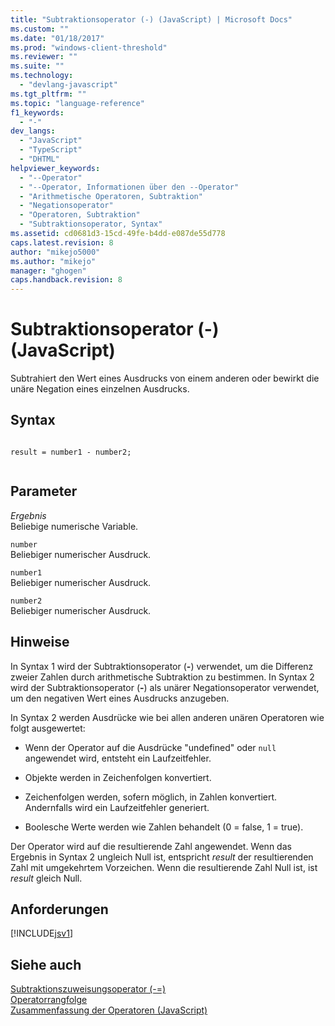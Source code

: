 ```yaml
---
title: "Subtraktionsoperator (-) (JavaScript) | Microsoft Docs"
ms.custom: ""
ms.date: "01/18/2017"
ms.prod: "windows-client-threshold"
ms.reviewer: ""
ms.suite: ""
ms.technology: 
  - "devlang-javascript"
ms.tgt_pltfrm: ""
ms.topic: "language-reference"
f1_keywords: 
  - "-"
dev_langs: 
  - "JavaScript"
  - "TypeScript"
  - "DHTML"
helpviewer_keywords: 
  - "--Operator"
  - "--Operator, Informationen über den --Operator"
  - "Arithmetische Operatoren, Subtraktion"
  - "Negationsoperator"
  - "Operatoren, Subtraktion"
  - "Subtraktionsoperator, Syntax"
ms.assetid: cd0681d3-15cd-49fe-b4dd-e087de55d778
caps.latest.revision: 8
author: "mikejo5000"
ms.author: "mikejo"
manager: "ghogen"
caps.handback.revision: 8
---
```

# Subtraktionsoperator (-) (JavaScript)
Subtrahiert den Wert eines Ausdrucks von einem anderen oder bewirkt die unäre Negation eines einzelnen Ausdrucks.  
  
## Syntax  
  
```  
  
result = number1 - number2;  
  
```  
  
## Parameter  
 *Ergebnis*  
 Beliebige numerische Variable.  
  
 `number`  
 Beliebiger numerischer Ausdruck.  
  
 `number1`  
 Beliebiger numerischer Ausdruck.  
  
 `number2`  
 Beliebiger numerischer Ausdruck.  
  
## Hinweise  
 In Syntax 1 wird der Subtraktionsoperator \(**\-**\) verwendet, um die Differenz zweier Zahlen durch arithmetische Subtraktion zu bestimmen.  In Syntax 2 wird der Subtraktionsoperator \(**\-**\) als unärer Negationsoperator verwendet, um den negativen Wert eines Ausdrucks anzugeben.  
  
 In Syntax 2 werden Ausdrücke wie bei allen anderen unären Operatoren wie folgt ausgewertet:  
  
-   Wenn der Operator auf die Ausdrücke "undefined" oder `null` angewendet wird, entsteht ein Laufzeitfehler.  
  
-   Objekte werden in Zeichenfolgen konvertiert.  
  
-   Zeichenfolgen werden, sofern möglich, in Zahlen konvertiert.  Andernfalls wird ein Laufzeitfehler generiert.  
  
-   Boolesche Werte werden wie Zahlen behandelt \(0 \= false, 1 \= true\).  
  
 Der Operator wird auf die resultierende Zahl angewendet.  Wenn das Ergebnis in Syntax 2 ungleich Null ist, entspricht *result* der resultierenden Zahl mit umgekehrtem Vorzeichen.  Wenn die resultierende Zahl Null ist, ist *result* gleich Null.  
  
## Anforderungen  
 [!INCLUDE[jsv1](../../includes/jsv1-md.md)]  
  
## Siehe auch  
 [Subtraktionszuweisungsoperator \(\-\=\)](../../javascript/reference/subtraction-assignment-operator-decrement-equal-javascript.md)   
 [Operatorrangfolge](../../javascript/operator-subtractprecedence-javascript.md)   
 [Zusammenfassung der Operatoren \(JavaScript\)](../../javascript/misc/operator-subtractsummary-javascript.md)